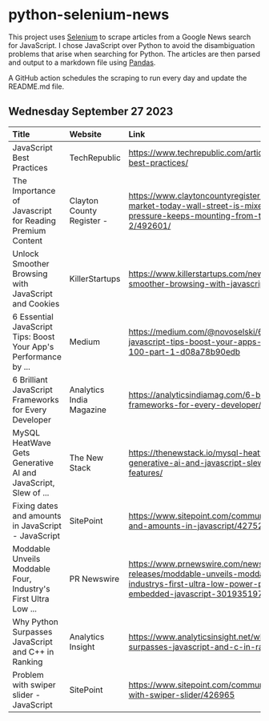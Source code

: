 # python-selenium-news

This project uses [Selenium](https://www.seleniumhq.org/) to scrape articles from a Google News search for JavaScript.
I chose JavaScript over Python to avoid the disambiguation problems that arise when searching for Python.
The articles are then parsed and output to a markdown file using [Pandas](https://pandas.pydata.org/).

A GitHub action schedules the scraping to run every day and update the README.md file.

## Wednesday September 27 2023


| Title                                                            | Website                   | Link                                                                                                                                                    |
|:-----------------------------------------------------------------|:--------------------------|:--------------------------------------------------------------------------------------------------------------------------------------------------------|
| JavaScript Best Practices                                        | TechRepublic              | https://www.techrepublic.com/article/javascript-best-practices/                                                                                         |
| The Importance of Javascript for Reading Premium Content         | Clayton County Register - | https://www.claytoncountyregister.com/news2/stock-market-today-wall-street-is-mixed-as-the-pressure-keeps-mounting-from-the-bond-market-2/492601/       |
| Unlock Smoother Browsing with JavaScript and Cookies             | KillerStartups            | https://www.killerstartups.com/news/unlock-smoother-browsing-with-javascript-and-cookies                                                                |
| 6 Essential JavaScript Tips: Boost Your App's Performance by ... | Medium                    | https://medium.com/@novoselski/6-essential-javascript-tips-boost-your-apps-performance-by-100-part-1-d08a78b90edb                                       |
| 6 Brilliant JavaScript Frameworks for Every Developer            | Analytics India Magazine  | https://analyticsindiamag.com/6-brilliant-javascript-frameworks-for-every-developer/                                                                    |
| MySQL HeatWave Gets Generative AI and JavaScript, Slew of ...    | The New Stack             | https://thenewstack.io/mysql-heatwave-gets-generative-ai-and-javascript-slew-of-new-features/                                                           |
| Fixing dates and amounts in JavaScript - JavaScript              | SitePoint                 | https://www.sitepoint.com/community/t/fixing-dates-and-amounts-in-javascript/427527                                                                     |
| Moddable Unveils Moddable Four, Industry's First Ultra Low ...   | PR Newswire               | https://www.prnewswire.com/news-releases/moddable-unveils-moddable-four-industrys-first-ultra-low-power-platform-for-embedded-javascript-301935197.html |
| Why Python Surpasses JavaScript and C++ in Ranking               | Analytics Insight         | https://www.analyticsinsight.net/why-python-surpasses-javascript-and-c-in-ranking/                                                                      |
| Problem with swiper slider - JavaScript                          | SitePoint                 | https://www.sitepoint.com/community/t/problem-with-swiper-slider/426965                                                                                 |